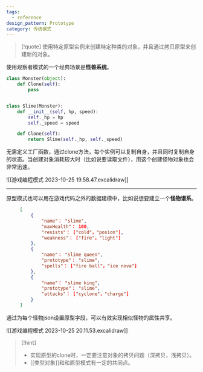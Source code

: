 ```yaml
---
tags:
  - reference
design_pattern: Prototype
category: 传统模式
---
```

> [!quote]
> 使用特定原型实例来创建特定种类的对象，并且通过拷贝原型来创建新的对象。

使用观察者模式的一个经典场景是**怪兽系统**。

```python
class Monster(object):
	def Clone(self):
		pass


class Slime(Monster):
	def __init__(self, hp, speed):
		self._hp = hp
		self._speed = speed

	def Clone(self):
		return Slime(self._hp, self._speed)
```

无需定义工厂函数，通过clone方法，每个实例可以复制自身，并且同时复制自身的状态。当创建对象消耗较大时（比如说要读取文件），用这个创建怪物对象也会非常迅速。

![[游戏编程模式 2023-10-25 19.58.47.excalidraw]]

--- 

原型模式也可以用在游戏代码之外的数据建模中，比如说想要建立一个**怪物谱系**。

```json
     [
         {
             "name"： "slime",
             "maxHealth"： 100,
             "resists"： ["cold"，"posion"],
             "weakness"： ["fire"，"light"]
         },
         {
             "name"： "slime queen",
             "prototype"： "slime",
             "spells"： ["fire ball"，"ice nova"]
         },
         {
             "name"： "slime king",
             "prototype"： "slime",
             "attacks"： ["cyclone"，"charge"]
         }
     ]
```

通过为每个怪物json设置原型字段，可以有效实现相似怪物的属性共享。

![[游戏编程模式 2023-10-25 20.11.53.excalidraw]]

> [!hint]
> - 实现原型的clone时，一定要注意对象的拷贝问题（深拷贝，浅拷贝）。
> - [[类型对象]]和和原型模式有一定的共同点。